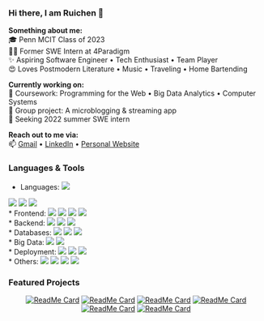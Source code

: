 ### Hi there, I am Ruichen 👋

<!--

[![Ruichen's GitHub stats](https://github-readme-stats.vercel.app/api?username=ruichen199801)](https://github.com/anuraghazra/github-readme-stats)

[![Top Langs](https://github-readme-stats.vercel.app/api/top-langs/?username=ruichen199801)](https://github.com/anuraghazra/github-readme-stats)

[![Ruichen's GitHub stats](https://github-readme-stats.vercel.app/api?username=ruichen199801)](https://github.com/anuraghazra/github-readme-stats)
[![Top Langs](https://github-readme-stats.vercel.app/api/top-langs/?username=ruichen199801&layout=compact)](https://github.com/anuraghazra/github-readme-stats)

<a href="ruichenzhang.com">
 <img align="right" src="https://github-readme-stats.vercel.app/api?username=ruichen199801&show_icons=true" alt="Ruichen's GitHub Status" />
</a>


- 🔭 I’m currently working on ...
- 🌱 I’m currently learning ...
- 👯 I’m looking to collaborate on ...
- 🤔 I’m looking for help with ...
- 💬 Ask me about ...
- 📫 How to reach me: ...
- 😄 Pronouns: ...
- ⚡ Fun fact: ...
-->

**Something about me:**
<br>🎓 Penn MCIT Class of 2023
<br>👨‍💻 Former SWE Intern at 4Paradigm
<br>✨ Aspiring Software Engineer • Tech Enthusiast • Team Player
<br>😍 Loves Postmodern Literature • Music • Traveling • Home Bartending

**Currently working on:**
<br>📖 Coursework: Programming for the Web • Big Data Analytics • Computer Systems
<br>👯 Group project: A microblogging & streaming app
<br>💼 Seeking 2022 summer SWE intern

**Reach out to me via:**
<br>📫 [Gmail](ruichenz@seas.upenn.edu) • [LinkedIn](https://www.linkedin.com/in/ruichen-zhang/) • [Personal Website](http://ruichenzhang.com/)

### Languages & Tools

* Languages: <img src="http://img.shields.io/badge/-Java-F89820?style=flat&logo=java&logoColor=white"> 
<img src="https://img.shields.io/badge/-Python-black?style=flat&logo=python&logoColor=white"> 
<img src="https://img.shields.io/badge/-JavaScript-eed718?style=flat&logo=javascript&logoColor=ffffff"> 
<img src="https://img.shields.io/badge/-C-659ad2?style=flat&logo=c%2B%2B&logoColor=ffffff">
<br>
* Frontend: <img src="https://img.shields.io/badge/-React-000000?style=flat&logo=react&logoColor=00c8ff">
<img src = "https://img.shields.io/badge/-HTML5-E34F26?style=flat&logo=html5&logoColor=white"> <img src = "https://img.shields.io/badge/-CSS3-1572B6?style=flat&logo=css3&logoColor=white">
<img src="https://img.shields.io/badge/-Bootstrap-563D7C?style=flat&logo=bootstrap&logoColor=white">
<br>
* Backend:
<img src="https://img.shields.io/badge/-Spring Boot-4DB33D?style=flat&logo=spring&logoColor=FFFFFF">
<img src="https://img.shields.io/badge/-Node.js-3C873A?style=flat&logo=Node.js&logoColor=white">
<img src="https://img.shields.io/badge/-Express.js-787878?style=flat&logo=express&logoColor=ffffff">
<br>
* Databases:
<img src="https://img.shields.io/badge/-MySQL-F29111?style=flat&logo=mysql&logoColor=FFFFFF">
<img src="https://img.shields.io/badge/-Elasticsearch-FFA611?style=flat&logo=elasticsearch&logoColor=FFFFFF">
<img src="https://img.shields.io/badge/-MongoDB-4DB33D?style=flat&logo=mongodb&logoColor=FFFFFF">
<br>
* Big Data:
<img src="https://img.shields.io/badge/-Flink-cc6699?style=flat&logo=apache-flink&logoColor=ffffff">
<img src="https://img.shields.io/badge/-Spark-F29111?style=flat&logo=apache-spark&logoColor=FFFFFF">
<br>
* Deployment:
<img src="http://img.shields.io/badge/-AWS-F89820?style=flat&logo=amazon&logoColor=white"> 
<img src="http://img.shields.io/badge/-Google%20Cloud%20Platform-4285F4?style=flat&logo=google%20cloud&logoColor=white">
<img src="http://img.shields.io/badge/-Heroku-430098?style=flat&logo=heroku&logoColor=white">
<br>
* Others:
<img src="https://img.shields.io/badge/-Docker-659ad2?style=flat&logo=docker&logoColor=ffffff">
<img src="http://img.shields.io/badge/-Kubernetes-007ACC?style=flat&logo=kubernetes&logoColor=white">
<img src="http://img.shields.io/badge/-Git-F1502F?style=flat&logo=git&logoColor=FFFFFF">
<img src="http://img.shields.io/badge/-Github-000000?style=flat&logo=github&logoColor=FFFFFF">

### Featured Projects

<div align=center>

[![ReadMe Card](https://github-readme-stats.vercel.app/api/pin/?username=ruichen199801&repo=treasure-hunt)](https://github.com/ruichen199801/treasure-hunt)
[![ReadMe Card](https://github-readme-stats.vercel.app/api/pin/?username=ruichen199801&repo=screenager)](https://github.com/ruichen199801/screenager)
[![ReadMe Card](https://github-readme-stats.vercel.app/api/pin/?username=ruichen199801&repo=starlink)](https://github.com/ruichen199801/starlink)
[![ReadMe Card](https://github-readme-stats.vercel.app/api/pin/?username=ruichen199801&repo=yelp-camp)](https://github.com/ruichen199801/yelp-camp)
[![ReadMe Card](https://github-readme-stats.vercel.app/api/pin/?username=ruichen199801&repo=around)](https://github.com/ruichen199801/around)
[![ReadMe Card](https://github-readme-stats.vercel.app/api/pin/?username=ruichen199801&repo=covid-hero)](https://github.com/ruichen199801/covid-hero)

</div>

